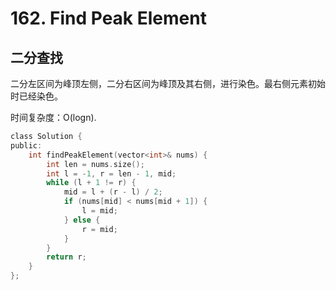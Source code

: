 # 162. Find Peak Element

## 二分查找

二分左区间为峰顶左侧，二分右区间为峰顶及其右侧，进行染色。最右侧元素初始时已经染色。

时间复杂度：O(logn).

```c
class Solution {
public:
    int findPeakElement(vector<int>& nums) {
        int len = nums.size();
        int l = -1, r = len - 1, mid;
        while (l + 1 != r) {
            mid = l + (r - l) / 2;
            if (nums[mid] < nums[mid + 1]) {
                l = mid;
            } else {
                r = mid;
            }
        }
        return r;
    }
};
```